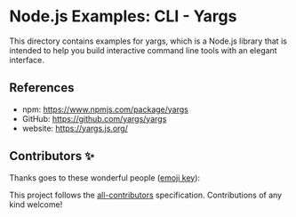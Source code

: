 # Node.js Examples: CLI - Yargs

This directory contains examples for yargs, which is a Node.js library that is intended to help you build interactive command line tools with an elegant interface.

## References

- npm: <https://www.npmjs.com/package/yargs>
- GitHub: <https://github.com/yargs/yargs>
- website: <https://yargs.js.org/>

## Contributors ✨

Thanks goes to these wonderful people ([emoji key](https://allcontributors.org/docs/en/emoji-key)):

<!-- ALL-CONTRIBUTORS-LIST:START - Do not remove or modify this section -->
<!-- prettier-ignore-start -->
<!-- markdownlint-disable -->
<!-- markdownlint-enable -->
<!-- prettier-ignore-end -->
<!-- ALL-CONTRIBUTORS-LIST:END -->

This project follows the [all-contributors](https://github.com/all-contributors/all-contributors) specification. Contributions of any kind welcome!
